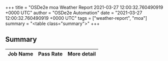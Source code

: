 +++
title = "OSDe2e moa Weather Report 2021-03-27 12:00:32.760490919 +0000 UTC"
author = "OSDe2e Automation"
date = "2021-03-27 12:00:32.760490919 +0000 UTC"
tags = ["weather-report", "moa"]
summary = "<table class=\"summary\"></table>"
+++
## Summary

| Job Name | Pass Rate | More detail |
|----------|-----------|-------------|




